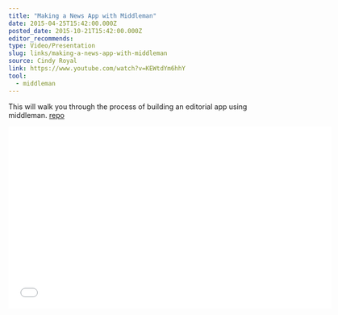 ```yaml
---
title: "Making a News App with Middleman"
date: 2015-04-25T15:42:00.000Z
posted_date: 2015-10-21T15:42:00.000Z
editor_recommends:
type: Video/Presentation
slug: links/making-a-news-app-with-middleman
source: Cindy Royal
link: https://www.youtube.com/watch?v=KEWtdYm6hhY
tool:
  - middleman
---
```

This will walk you through the process of building an editorial app using middleman. [repo](https://github.com/cindyroyal/top_albums)

<iframe class="embedly-embed" src="//cdn.embedly.com/widgets/media.html?src=https%3A%2F%2Fwww.youtube.com%2Fembed%2FKEWtdYm6hhY%3Ffeature%3Doembed&url=https%3A%2F%2Fwww.youtube.com%2Fwatch%3Fv%3DKEWtdYm6hhY&image=https%3A%2F%2Fi.ytimg.com%2Fvi%2FKEWtdYm6hhY%2Fhqdefault.jpg&key=153ee3695ac84c6eba4eaa612b9d157c&type=text%2Fhtml&schema=youtube" width="640" height="360" scrolling="no" frameborder="0" allowfullscreen></iframe>

